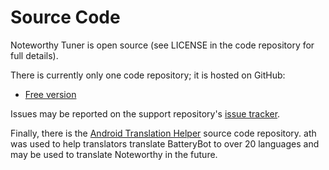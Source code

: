 # Source Code

Noteworthy Tuner is open source (see LICENSE in the code repository
for full details).

There is currently only one code repository; it is hosted on GitHub:

* <a href="https://github.com/darshan-/Noteworthy-Tuner">Free version</a>

Issues may be reported on the support repository's <a
href="https://github.com/darshan-/Noteworthy-Tuner-Support/issues?q=is%3Aopen+is%3Aissue">issue
tracker</a>.

Finally, there is the <a
href="https://github.com/darshan-/ath">Android Translation Helper</a>
source code repository.  ath was used to help translators translate
BatteryBot to over 20 languages and may be used to translate
Noteworthy in the future.
